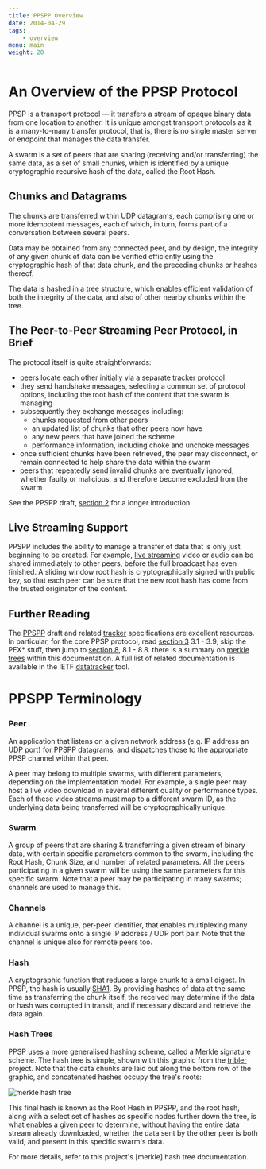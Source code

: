```yaml
---
title: PPSPP Overview
date: 2014-04-29
tags:
    - overview
menu: main
weight: 20
---
```


# An Overview of the PPSP Protocol

PPSP is a transport protocol — it transfers a stream of opaque binary data from
one location to another. It is unique amongst transport protocols as it is a
many-to-many transfer protocol, that is, there is no single master server or
endpoint that manages the data transfer.

A swarm is a set of peers that are sharing (receiving and/or transferring) the
same data, as a set of small chunks, which is identified by a unique
cryptographic recursive hash of the data, called the Root Hash.

## Chunks and Datagrams

The chunks are transferred within UDP datagrams, each comprising one or more
idempotent messages, each of which, in turn, forms part of a conversation
between several peers.

Data may be obtained from any connected peer, and by design, the integrity of
any given chunk of data can be verified efficiently using the cryptographic hash
of that data chunk, and the preceding chunks or hashes thereof.

The data is hashed in a tree structure, which enables efficient validation of
both the integrity of the data, and also of other nearby chunks within the tree.

## The Peer-to-Peer Streaming Peer Protocol, in Brief

The protocol itself is quite straightforwards:

- peers locate each other initially via a separate [tracker] protocol
- they send handshake messages, selecting a common set of protocol options,
  including the root hash of the content that the swarm is managing
- subsequently they exchange messages including:
    - chunks requested from other peers
    - an updated list of chunks that other peers now have
    - any new peers that have joined the scheme
    - performance information, including choke and unchoke messages
- once sufficient chunks have been retrieved, the peer may disconnect, or
  remain connected to help share the data within the swarm
- peers that repeatedly send invalid chunks are eventually ignored, whether
  faulty or malicious, and therefore become excluded from the swarm

See the PPSPP draft, [section 2] for a longer introduction.

## Live Streaming Support

PPSPP includes the ability to manage a transfer of data that is only just
beginning to be created. For example, [live streaming] video or audio can be
shared immediately to other peers, before the full broadcast has even finished.
A sliding window root hash is cryptographically signed with public key, so that
each peer can be sure that the new root hash has come from the trusted
originator of the content.

## Further Reading

The [PPSPP] draft and related [tracker] specifications are excellent resources.
In particular, for the core PPSP protocol, read [section 3] 3.1 - 3.9, skip the
PEX* stuff, then jump to [section 8], 8.1 - 8.8.  there is a summary on [merkle
trees](merkle.md) within this documentation. A full list of related
documentation is available in the IETF [datatracker] tool.

[section 2]: http://tools.ietf.org/html/draft-ietf-ppsp-peer-protocol#section-2
[section 3]: http://tools.ietf.org/html/draft-ietf-ppsp-peer-protocol#section-3
[section 8]: http://tools.ietf.org/html/draft-ietf-ppsp-peer-protocol#section-8

# PPSPP Terminology

### Peer

An application that listens on a given network address (e.g. IP address an UDP
port) for PPSPP datagrams, and dispatches those to the appropriate PPSP channel
within that peer.

A peer may belong to multiple swarms, with different parameters, depending on
the implementation model. For example, a single peer may host a live video
download in several different quality or performance types. Each of these video
streams must map to a different swarm ID, as the underlying data being
transferred will be cryptographically unique.

### Swarm

A group of peers that are sharing & transferring a given stream of binary data,
with certain specific parameters common to the swarm, including the Root Hash,
Chunk Size, and number of related parameters. All the peers participating in a
given swarm will be using the same parameters for this specific swarm. Note that
a peer may be participating in many swarms; channels are used to manage this.

### Channels

A channel is a unique, per-peer identifier, that enables multiplexing many
individual swarms onto a single IP address / UDP port pair. Note that the
channel is unique also for remote peers too.

### Hash

A cryptographic function that reduces a large chunk to a small digest. In PPSP,
the hash is usually [SHA1]. By providing hashes of data at the same time as
transferring the chunk itself, the received may determine if the data or hash
was corrupted in transit, and if necessary discard and retrieve the data again.

### Hash Trees

PPSP uses a more generalised hashing scheme, called a Merkle signature scheme.
The hash tree is simple, shown with this graphic from the [tribler] project.
Note that the data chunks are laid out along the bottom row of the graphic, and
concatenated hashes occupy the tree's roots:

![merkle hash tree](https://github.com/skunkwerks/swirl/wiki/images/merkletree-v4.png)

This final hash is known as the Root Hash in PPSPP, and the root hash, along
with a select set of hashes as specific nodes further down the tree, is what
enables a given peer to determine, without having the entire data stream already
downloaded, whether the data sent by the other peer is both valid, and present
in this specific swarm's data.

For more details, refer to this project's [merkle] hash tree documentation.

[SHA1]: http://tools.ietf.org/html/rfc3174
[tribler]: http://www.tribler.org/
[tracker]: http://tools.ietf.org/html/draft-ietf-ppsp-base-tracker-protocol
[PPSPP]: https://tools.ietf.org/html/draft-ietf-ppsp-peer-protocol
[datatracker]: https://datatracker.ietf.org/doc/draft-ietf-ppsp-peer-protocol
[live streaming]: http://tools.ietf.org/html/draft-ietf-ppsp-peer-protocol#section-6
